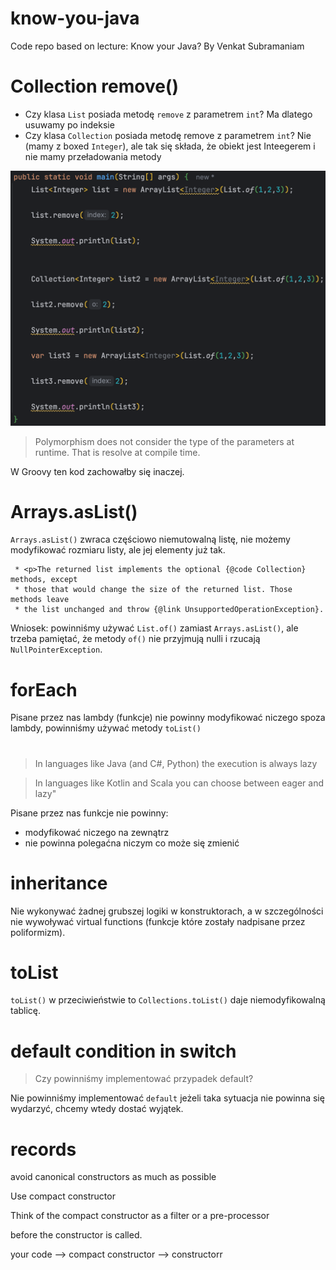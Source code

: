 # know-you-java
Code repo based on lecture: Know your Java? By Venkat Subramaniam

# Collection remove()
- Czy klasa `List` posiada metodę `remove` z parametrem `int`? Ma dlatego usuwamy po indeksie
- Czy klasa `Collection` posiada metodę remove z parametrem `int`? Nie (mamy z boxed `Integer`), ale tak się składa, że obiekt jest Inteegerem i nie mamy przeładowania metody

![img.png](img.png)

> Polymorphism does not consider the type of the parameters at runtime. That is resolve at compile time.

W Groovy ten kod zachowałby się inaczej.

# Arrays.asList()

`Arrays.asList()` zwraca częściowo niemutowalną listę, nie możemy modyfikować rozmiaru listy, ale jej elementy już tak.

     * <p>The returned list implements the optional {@code Collection} methods, except
     * those that would change the size of the returned list. Those methods leave
     * the list unchanged and throw {@link UnsupportedOperationException}.

Wniosek: powinniśmy używać `List.of()` zamiast `Arrays.asList()`, ale trzeba pamiętać, że metody  `of()` nie przyjmują nulli i rzucają `NullPointerException`.

# forEach

Pisane przez nas lambdy (funkcje) nie powinny modyfikować niczego spoza lambdy, powinniśmy używać metody `toList()`

#  

> In languages like Java (and C#, Python) the execution is always lazy

> In languages like Kotlin and Scala you can choose between eager and lazy"

Pisane przez nas funkcje nie powinny:
- modyfikować niczego na zewnątrz
- nie powinna polegaćna niczym co może się zmienić

# inheritance

Nie wykonywać żadnej grubszej logiki w konstruktorach, a w szczególności nie wywoływać virtual functions (funkcje które zostały nadpisane przez poliformizm).

# toList

`toList()` w przeciwieństwie to `Collections.toList()` daje niemodyfikowalną tablicę.

# default condition in switch

> Czy powinniśmy implementować przypadek default?

Nie powinniśmy implementować `default` jeżeli taka sytuacja nie powinna się wydarzyć, chcemy wtedy dostać wyjątek.

# records

avoid canonical constructors as much as possible

Use compact constructor

Think of the compact constructor as a filter or a pre-processor

before the constructor is called.

your code --> compact constructor --> constructorr